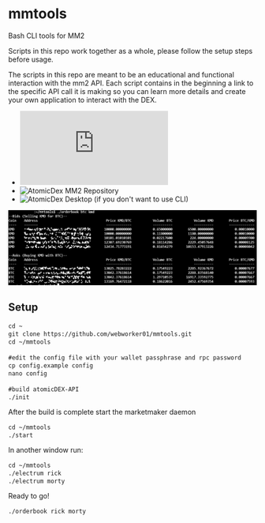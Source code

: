 # mmtools
Bash CLI tools for MM2

Scripts in this repo work together as a whole, please follow the setup steps before usage.

The scripts in this repo are meant to be an educational and functional interaction with the mm2 API.  Each script contains in the beginning a link to the specific API call it is making so you can learn more details and create your own application to interact with the DEX.

* ![AtomicDex MM2 API Docs](https://developers.atomicdex.io/basic-docs/atomicdex/atomicdex-api.html)
* ![AtomicDex MM2 Repository](https://github.com/KomodoPlatform/atomicDEX-API)
* ![AtomicDex Desktop](https://github.com/KomodoPlatform/atomicDEX-Desktop) (if you don't want to use CLI)

![orderbook.png](./img/orderbook.png)

## Setup

```
cd ~
git clone https://github.com/webworker01/mmtools.git
cd ~/mmtools

#edit the config file with your wallet passphrase and rpc password
cp config.example config
nano config

#build atomicDEX-API
./init
```

After the build is complete start the marketmaker daemon

```
cd ~/mmtools
./start
```

In another window run:

```
cd ~/mmtools
./electrum rick
./electrum morty
```

Ready to go!

```
./orderbook rick morty
```
